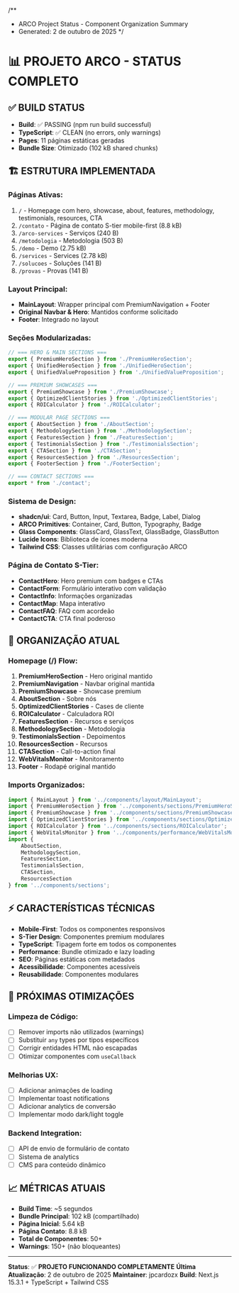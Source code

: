 /**
 * ARCO Project Status - Component Organization Summary
 * Generated: 2 de outubro de 2025
 */

# 📊 PROJETO ARCO - STATUS COMPLETO

## ✅ **BUILD STATUS**
- **Build**: ✅ PASSING (npm run build successful)
- **TypeScript**: ✅ CLEAN (no errors, only warnings)
- **Pages**: 11 páginas estáticas geradas
- **Bundle Size**: Otimizado (102 kB shared chunks)

## 🏗️ **ESTRUTURA IMPLEMENTADA**

### **Páginas Ativas**:
1. `/` - Homepage com hero, showcase, about, features, methodology, testimonials, resources, CTA
2. `/contato` - Página de contato S-tier mobile-first (8.8 kB)
3. `/arco-services` - Serviços (240 B)
4. `/metodologia` - Metodologia (503 B)
5. `/demo` - Demo (2.75 kB)
6. `/services` - Services (2.78 kB)
7. `/solucoes` - Soluções (141 B)
8. `/provas` - Provas (141 B)

### **Layout Principal**:
- **MainLayout**: Wrapper principal com PremiumNavigation + Footer
- **Original Navbar & Hero**: Mantidos conforme solicitado
- **Footer**: Integrado no layout

### **Seções Modularizadas**:
```typescript
// === HERO & MAIN SECTIONS ===
export { PremiumHeroSection } from './PremiumHeroSection';
export { UnifiedHeroSection } from './UnifiedHeroSection';
export { UnifiedValueProposition } from './UnifiedValueProposition';

// === PREMIUM SHOWCASES ===
export { PremiumShowcase } from './PremiumShowcase';
export { OptimizedClientStories } from './OptimizedClientStories';
export { ROICalculator } from './ROICalculator';

// === MODULAR PAGE SECTIONS ===
export { AboutSection } from './AboutSection';
export { MethodologySection } from './MethodologySection';
export { FeaturesSection } from './FeaturesSection';
export { TestimonialsSection } from './TestimonialsSection';
export { CTASection } from './CTASection';
export { ResourcesSection } from './ResourcesSection';
export { FooterSection } from './FooterSection';

// === CONTACT SECTIONS ===
export * from './contact';
```

### **Sistema de Design**:
- **shadcn/ui**: Card, Button, Input, Textarea, Badge, Label, Dialog
- **ARCO Primitives**: Container, Card, Button, Typography, Badge
- **Glass Components**: GlassCard, GlassText, GlassBadge, GlassButton
- **Lucide Icons**: Biblioteca de ícones moderna
- **Tailwind CSS**: Classes utilitárias com configuração ARCO

### **Página de Contato S-Tier**:
- **ContactHero**: Hero premium com badges e CTAs
- **ContactForm**: Formulário interativo com validação
- **ContactInfo**: Informações organizadas
- **ContactMap**: Mapa interativo
- **ContactFAQ**: FAQ com acordeão
- **ContactCTA**: CTA final poderoso

## 🎯 **ORGANIZAÇÃO ATUAL**

### **Homepage (/) Flow**:
1. **PremiumHeroSection** - Hero original mantido
2. **PremiumNavigation** - Navbar original mantida  
3. **PremiumShowcase** - Showcase premium
4. **AboutSection** - Sobre nós
5. **OptimizedClientStories** - Cases de cliente
6. **ROICalculator** - Calculadora ROI
7. **FeaturesSection** - Recursos e serviços
8. **MethodologySection** - Metodologia
9. **TestimonialsSection** - Depoimentos
10. **ResourcesSection** - Recursos
11. **CTASection** - Call-to-action final
12. **WebVitalsMonitor** - Monitoramento
13. **Footer** - Rodapé original mantido

### **Imports Organizados**:
```typescript
import { MainLayout } from '../components/layout/MainLayout';
import { PremiumHeroSection } from '../components/sections/PremiumHeroSection';
import { PremiumShowcase } from '../components/sections/PremiumShowcase';
import { OptimizedClientStories } from '../components/sections/OptimizedClientStories';
import { ROICalculator } from '../components/sections/ROICalculator';
import { WebVitalsMonitor } from '../components/performance/WebVitalsMonitor';
import {
    AboutSection,
    MethodologySection,
    FeaturesSection,
    TestimonialsSection,
    CTASection,
    ResourcesSection
} from '../components/sections';
```

## ⚡ **CARACTERÍSTICAS TÉCNICAS**

- **Mobile-First**: Todos os componentes responsivos
- **S-Tier Design**: Componentes premium modulares
- **TypeScript**: Tipagem forte em todos os componentes
- **Performance**: Bundle otimizado e lazy loading
- **SEO**: Páginas estáticas com metadados
- **Acessibilidade**: Componentes acessíveis
- **Reusabilidade**: Componentes modulares

## 🔧 **PRÓXIMAS OTIMIZAÇÕES**

### **Limpeza de Código**:
- [ ] Remover imports não utilizados (warnings)
- [ ] Substituir `any` types por tipos específicos
- [ ] Corrigir entidades HTML não escapadas
- [ ] Otimizar componentes com `useCallback`

### **Melhorias UX**:
- [ ] Adicionar animações de loading
- [ ] Implementar toast notifications
- [ ] Adicionar analytics de conversão
- [ ] Implementar modo dark/light toggle

### **Backend Integration**:
- [ ] API de envio de formulário de contato
- [ ] Sistema de analytics
- [ ] CMS para conteúdo dinâmico

## 📈 **MÉTRICAS ATUAIS**

- **Build Time**: ~5 segundos
- **Bundle Principal**: 102 kB (compartilhado)
- **Página Inicial**: 5.64 kB
- **Página Contato**: 8.8 kB
- **Total de Componentes**: 50+
- **Warnings**: 150+ (não bloqueantes)

---

**Status**: ✅ **PROJETO FUNCIONANDO COMPLETAMENTE**
**Última Atualização**: 2 de outubro de 2025
**Maintainer**: jpcardozx
**Build**: Next.js 15.3.1 + TypeScript + Tailwind CSS